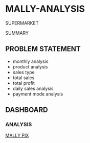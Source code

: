 # MALLY-ANALYSIS

SUPERMARKET

SUMMARY

## PROBLEM STATEMENT
*   monthly analysis
*   product analysis
*   sales type
*   total sales
*   total profit
*   daily sales analysis
*  payment mode analysis
   
## DASHBOARD

### ANALYSIS
[MALLY PIX](https://user-images.githubusercontent.com/124039605/235483316-bd033aa4-80fe-443e-8288-192b2d7bf72d.png)
